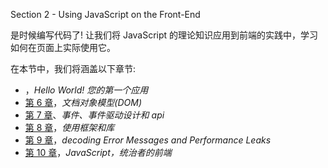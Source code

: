 Section 2 - Using JavaScript on the Front-End

是时候编写代码了! 让我们将 JavaScript 的理论知识应用到前端的实践中，学习如何在页面上实际使用它。

在本节中，我们将涵盖以下章节:

*   ，*Hello World! 您的第一个应用*
*   [第 6 章](06.html)，*文档对象模型(DOM)*
*   [第 7 章](07.html)、*事件、事件驱动设计和 api*
*   [第 8 章](08.html)，*使用框架和库*
*   [第 9 章](09.html)，*decoding Error Messages and Performance Leaks*
*   [第 10 章](10.html)，*JavaScript，统治者的前端*